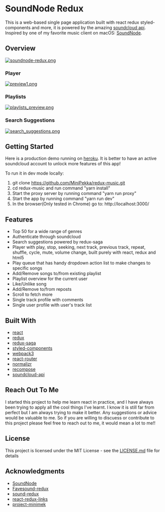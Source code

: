 # SoundNode Redux

This is a web-based single page application built with react redux styled-components and more, it is powered by the amazing [soundcloud api](https://developers.soundcloud.com/docs/api/guide). Inspired by one of my favorite music client on macOS: [SoundNode](http://www.soundnodeapp.com/).

## Overview
[![soundnode-redux.png](https://s1.postimg.org/3vug7t265b/preview.png)](https://redux-music.herokuapp.com)

### Player
[![preview1.png](https://s19.postimg.org/qmte7kodf/preview1.png)](https://postimg.org/image/v8pifx9wf/)

### Playlists
[![playlists_preview.png](https://s19.postimg.org/9nkfslnj7/playlists_preview.png)](https://postimg.org/image/fbqqjhrvj/)

### Search Suggestions
[![search_suggestions.png](https://s19.postimg.org/6ur88e7pf/search_suggestions.png)](https://postimg.org/image/qclvoc4n3/)

## Getting Started

Here is a production demo running on [heroku](https://redux-music.herokuapp.com). It is better to have an active soundcloud account to unlock more features of this app!

To run it in dev mode locally:
1. git clone https://github.com/MiniPekka/redux-music.git
2. cd redux-music and run command "yarn install"
3. Start the proxy server by running command "yarn run proxy"
4. Start the app by running command "yarn run dev"
5. In the browser(Only tested in Chrome) go to: http://localhost:3000/

## Features
- Top 50 for a wide range of genres
- Authenticate through soundcloud
- Search suggestions powered by redux-saga
- Player with play, stop, seeking, next track, previous track, repeat, shuffle, cycle, mute, volume change, built purely with react, redux and html5
- Play queue that has handy dropdown action list to make changes to specific songs
- Add/Remove songs to/from existing playlist
- Playlist overview for the current user
- Like/Unlike song
- Add/Remove to/from reposts
- Scroll to fetch more
- Single track profile with comments
- Single user profile with user's track list

## Built With

- [react](https://reactjs.org/)
- [redux](http://redux.js.org/)
- [redux-saga](https://redux-saga.js.org/)
- [styled-components](https://www.styled-components.com/)
- [webpack3](https://webpack.js.org/)
- [react-router](https://reacttraining.com/react-router/)
- [normalizr](https://github.com/paularmstrong/normalizr)
- [recompose](https://github.com/acdlite/recompose)
- [soundcloud-api](https://developers.soundcloud.com/docs/api/guide)

## Reach Out To Me

I started this project to help me learn react in practice, and I have always been trying to apply all the cool things I've learnt. I know it is still far from perfect but I am always trying to make it better. Any suggestions or advice would be valuable to me. So if you are willing to discuess or contribute to this project please feel free to reach out to me, it would mean a lot to me!!

## License

This project is licensed under the MIT License - see the [LICENSE.md](LICENSE.md) file for details

## Acknowledgments

* [SoundNode](http://www.soundnodeapp.com/)
* [Favesound-redux](https://github.com/rwieruch/favesound-redux)
* [sound-redux](https://github.com/andrewngu/sound-redux)
* [react-redux-links](https://github.com/markerikson/react-redux-links)
* [project-minimek](https://github.com/markerikson/project-minimek)